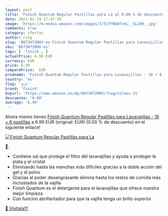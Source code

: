 ```yaml
---
layout: post
title: 'Finish Quantum Regular Pastillas para La al 0.00 % de descuento'
date: 2021-02-19 17:47:39
image: 'https://m.media-amazon.com/images/I/51YYNbW7rmL._SL200_.jpg'
comments: true
category: ofertas
author: ring
slug: 'B073H72MHV-es Finish Quantum Regular Pastillas para Lavavajillas - 16 +...'
sku: 'B073H72MHV-es'
tags: [ 'finish', ]
actualPrice: 6.99 EUR
currency: EUR
price: 6.99
comparePrice:  EUR
prodname: 'Finish Quantum Regular Pastillas para Lavavajillas - 16 + 6 pastillas'
country: 'es'
flag: '🇪🇸'
brand: 'Finish'
buyurl: 'https://www.amazon.es/dp/B073H72MHV/?tag=tolees-21'
descuento: '0.00'
average: '6.99'
---
```


Ahora mismo tienes [Finish Quantum Regular Pastillas para Lavavajillas - 16 + 6 pastillas](https://www.amazon.es/dp/B073H72MHV/?tag=tolees-21) a 6.99 EUR (original:  EUR) (0.00 %  de descuento) en el siguiente enlace!

[![Finish Quantum Regular Pastillas para La](https://m.media-amazon.com/images/I/51YYNbW7rmL._SL200_.jpg)](https://www.amazon.es/dp/B073H72MHV/?tag=tolees-21)

🔎:

- Contiene sal que protege el filtro del lavavajillas y ayuda a proteger la plata y el cristal
- Eliminando hasta las manchas más difíciles gracias a la doble acción del gel y el polvo
- Gracias al poder desengrasante elimina hasta los restos de comida más incrustados de la vajilla
- Finish Quantum es el detergente para el lavavajillas que ofrece nuestra mejor limpieza
- Con función abrillantador para que la vajilla tenga un brillo superior

[🛒 Visítala!!!](https://www.amazon.es/dp/B073H72MHV/?tag=tolees-21)
